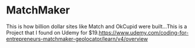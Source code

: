 # MatchMaker
This is how billion dollar sites like Match and OkCupid were built...This is a Project that I found on Udemy for $19.https://www.udemy.com/coding-for-entrepreneurs-matchmaker-geolocator/learn/v4/overview
